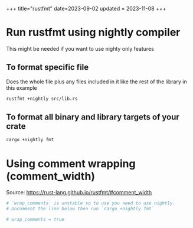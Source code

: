 +++
title="rustfmt"
date=2023-09-02
updated = 2023-11-08
+++

# Run rustfmt using nightly compiler

This might be needed if you want to use nighty only features

## To format specific file

Does the whole file plus any files included in it like the rest of the library in this example

```sh
rustfmt +nightly src/lib.rs
```

## To format all binary and library targets of your crate

```sh
cargo +nightly fmt
```

# Using comment wrapping (comment_width)

Source: <https://rust-lang.github.io/rustfmt/#comment_width>

```toml
# `wrap_comments` is unstable so to use you need to use nightly.
# Uncomment the line below then run `cargo +nightly fmt`

# wrap_comments = true
```
